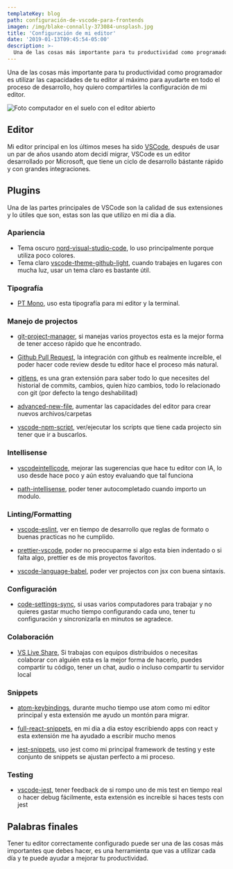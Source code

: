 ```yaml
---
templateKey: blog
path: configuración-de-vscode-para-frontends
imagen: /img/blake-connally-373084-unsplash.jpg
title: 'Configuración de mi editor'
date: '2019-01-13T09:45:54-05:00'
description: >-
  Una de las cosas más importante para tu productividad como programador es utilizar las capacidades de tu editor al máximo para ayudarte en todo el proceso de desarrollo, hoy quiero compartirles la configuración de mi editor.
---
```

Una de las cosas más importante para tu productividad como programador es utilizar las capacidades de tu editor al máximo para ayudarte en todo el proceso de desarrollo, hoy quiero compartirles la configuración de mi editor.

![Foto computador en el suelo con el editor abierto](/img/blake-connally-373084-unsplash.jpg)

## Editor

Mi editor principal en los últimos meses ha sido [VSCode](https://code.visualstudio.com/), después de usar un par de años usando atom decidí migrar, VSCode es un editor desarrollado por Microsoft, que tiene un ciclo de desarrollo bástante rápido y con grandes integraciones.

## Plugins

Una de las partes principales de VSCode son la calidad de sus extensiones y lo útiles que son, estas son las que utilizo en mi dia a dia.

### Apariencia

- Tema oscuro [nord-visual-studio-code](https://marketplace.visualstudio.com/items?itemName=arcticicestudio.nord-visual-studio-code), lo uso principalmente porque utiliza poco colores.
- Tema claro [vscode-theme-github-light](https://marketplace.visualstudio.com/items?itemName=Hyzeta.vscode-theme-github-light), cuando trabajes en lugares con mucha luz, usar un tema claro es bastante útil.

### Tipografía

- [PT Mono](https://fonts.google.com/specimen/PT+Mono), uso esta tipografía para mi editor y la terminal.

### Manejo de projectos

- [git-project-manager](https://marketplace.visualstudio.com/items?itemName=felipecaputo.git-project-manager), si manejas varios proyectos esta es la mejor forma de tener acceso rápido que he encontrado.

- [Github Pull Request](https://marketplace.visualstudio.com/items?itemName=GitHub.vscode-pull-request-github), la integración con github es realmente increíble, el poder hacer code review desde tu editor hace el proceso más natural.

- [gitlens](https://marketplace.visualstudio.com/items?itemName=eamodio.gitlens), es una gran extensión para saber todo lo que necesites del historial de commits, cambios, quien hizo cambios, todo lo relacionado con git (por defecto la tengo deshabilitad) 

- [advanced-new-file](https://marketplace.visualstudio.com/items?itemName=patbenatar.advanced-new-file), aumentar las capacidades del editor para crear nuevos archivos/carpetas

- [vscode-npm-script](https://marketplace.visualstudio.com/items?itemName=eg2.vscode-npm-script), ver/ejecutar los scripts que tiene cada projecto sin tener que ir a buscarlos.

### Intellisense

- [vscodeintellicode](https://marketplace.visualstudio.com/items?itemName=VisualStudioExptTeam.vscodeintellicode), mejorar las sugerencias que hace tu editor con IA, lo uso desde hace poco y aún estoy evaluando que tal funciona

- [path-intellisense](https://marketplace.visualstudio.com/items?itemName=christian-kohler.path-intellisense), poder tener autocompletado cuando importo un modulo.

### Linting/Formatting

- [vscode-eslint](https://marketplace.visualstudio.com/items?itemName=dbaeumer.vscode-eslint), ver en tiempo de desarrollo que reglas de formato o buenas practicas no he cumplido.

- [prettier-vscode](https://marketplace.visualstudio.com/items?itemName=esbenp.prettier-vscode), poder no preocuparme si algo esta bien indentado o si falta algo, prettier es de mis proyectos favoritos.

- [vscode-language-babel](https://marketplace.visualstudio.com/items?itemName=mgmcdermott.vscode-language-babel), poder ver projectos con jsx con buena sintaxis.

### Configuración

- [code-settings-sync](https://marketplace.visualstudio.com/items?itemName=Shan.code-settings-sync), si usas varios computadores para trabajar y no quieres gastar mucho tiempo configurando cada uno, tener tu configuración y sincronizarla en minutos se agradece.

### Colaboración

- [VS Live Share](https://marketplace.visualstudio.com/items?itemName=MS-vsliveshare.vsliveshare), Si trabajas con equipos distribuidos o necesitas colaborar con alguién esta es la mejor forma de hacerlo, puedes compartir tu código, tener un chat, audio o incluso compartir tu servidor local

### Snippets

- [atom-keybindings](https://marketplace.visualstudio.com/items?itemName=ms-vscode.atom-keybindings), durante mucho tiempo use atom como mi editor principal y esta extensión me ayudo un montón para migrar.

- [full-react-snippets](https://marketplace.visualstudio.com/items?itemName=walter-ribeiro.full-react-snippets), en mi dia a dia estoy escribiendo apps con react y esta extensión me ha ayudado a escribir mucho menos

- [jest-snippets](https://marketplace.visualstudio.com/items?itemName=andys8.jest-snippets), uso jest como mi principal framework de testing y este conjunto de snippets se ajustan perfecto a mi proceso.

### Testing

- [vscode-jest](https://marketplace.visualstudio.com/items?itemName=Orta.vscode-jest), tener feedback de si rompo uno de mis test en tiempo real o hacer debug fácilmente, esta extensión es increíble si haces tests con jest

## Palabras finales

Tener tu editor correctamente configurado puede ser una de las cosas más importantes que debes hacer, es una herramienta que vas a utilizar cada día y te puede ayudar a mejorar tu productividad.
